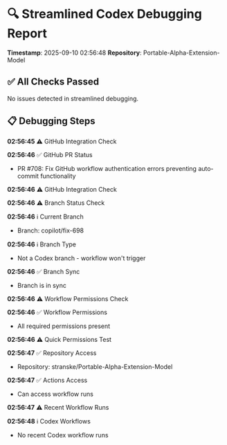 # 🔍 Streamlined Codex Debugging Report

**Timestamp**: 2025-09-10 02:56:48
**Repository**: Portable-Alpha-Extension-Model

## ✅ All Checks Passed
No issues detected in streamlined debugging.

## 📋 Debugging Steps
**02:56:45** ⚠️ GitHub Integration Check

**02:56:46** ✅ GitHub PR Status
  - PR #708: Fix GitHub workflow authentication errors preventing auto-commit functionality

**02:56:46** ⚠️ GitHub Integration Check

**02:56:46** ⚠️ Branch Status Check

**02:56:46** ℹ️ Current Branch
  - Branch: copilot/fix-698

**02:56:46** ℹ️ Branch Type
  - Not a Codex branch - workflow won't trigger

**02:56:46** ✅ Branch Sync
  - Branch is in sync

**02:56:46** ⚠️ Workflow Permissions Check

**02:56:46** ✅ Workflow Permissions
  - All required permissions present

**02:56:46** ⚠️ Quick Permissions Test

**02:56:47** ✅ Repository Access
  - Repository: stranske/Portable-Alpha-Extension-Model

**02:56:47** ✅ Actions Access
  - Can access workflow runs

**02:56:47** ⚠️ Recent Workflow Runs

**02:56:48** ℹ️ Codex Workflows
  - No recent Codex workflow runs
